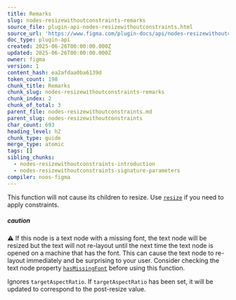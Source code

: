 ```yaml
---
title: Remarks
slug: nodes-resizewithoutconstraints-remarks
source_file: plugin-api-nodes-resizewithoutconstraints.html
source_url: 'https://www.figma.com/plugin-docs/api/nodes-resizewithoutconstraints/'
doc_type: plugin-api
created: 2025-06-26T00:00:00.000Z
updated: 2025-06-26T00:00:00.000Z
owner: figma
version: 1
content_hash: ea2afdaa0ba6139d
token_count: 198
chunk_title: Remarks
chunk_slug: nodes-resizewithoutconstraints-remarks
chunk_index: 2
chunk_of_total: 3
parent_file: nodes-resizewithoutconstraints.md
parent_slug: nodes-resizewithoutconstraints
char_count: 693
heading_level: h2
chunk_type: guide
merge_type: atomic
tags: []
sibling_chunks:
  - nodes-resizewithoutconstraints-introduction
  - nodes-resizewithoutconstraints-signature-parameters
compiler: noos-figma
---
```


This function will not cause its children to resize. Use [`resize`](/plugin-docs/api/properties/nodes-resize/) if you need to apply constraints.

##### caution

⚠️ If this node is a text node with a missing font, the text node will be resized but the text will not re-layout until the next time the text node is opened on a machine that has the font. This can cause the text node to re-layout immediately and be surprising to your user. Consider checking the text node property [`hasMissingFont`](/plugin-docs/api/TextNode/#hasmissingfont) before using this function.

Ignores `targetAspectRatio`. If `targetAspectRatio` has been set, it will be updated to correspond to the post-resize value.
